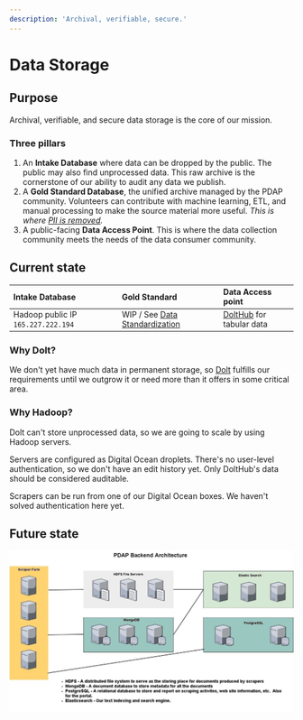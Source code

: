```yaml
---
description: 'Archival, verifiable, secure.'
---
```


# Data Storage

## Purpose

Archival, verifiable, and secure data storage is the core of our mission.

### Three pillars

1. An **Intake Database** where data can be dropped by the public. The public may also find unprocessed data. This raw archive is the cornerstone of our ability to audit any data we publish.
2. A **Gold Standard Database**, the unified archive managed by the PDAP community. Volunteers can contribute with machine learning, ETL, and manual processing to make the source material more useful. _This is where_ [_PII is removed_](../meta/policy/pii-wip-discussion.md)_._
3. A public-facing **Data Access Point**. This is where the data collection community meets the needs of the data consumer community.

## Current state

| Intake Database | Gold Standard | Data Access point |
| :--- | :--- | :--- |
| Hadoop public IP `165.227.222.194` | WIP / See [Data Standardization](data-standardization/) | [DoltHub](../tools/dolthub.md) for tabular data |

### Why Dolt?

We don't yet have much data in permanent storage, so [Dolt](../tools/dolthub.md) fulfills our requirements until we outgrow it or need more than it offers in some critical area.

### Why Hadoop?

Dolt can't store unprocessed data, so we are going to scale by using Hadoop servers.

Servers are configured as Digital Ocean droplets. There's no user-level authentication, so we don't have an edit history yet. Only DoltHub's data should be considered auditable.

Scrapers can be run from one of our Digital Ocean boxes. We haven't solved authentication here yet.

## Future state

![](../.gitbook/assets/pdap_architecture.jpeg)



